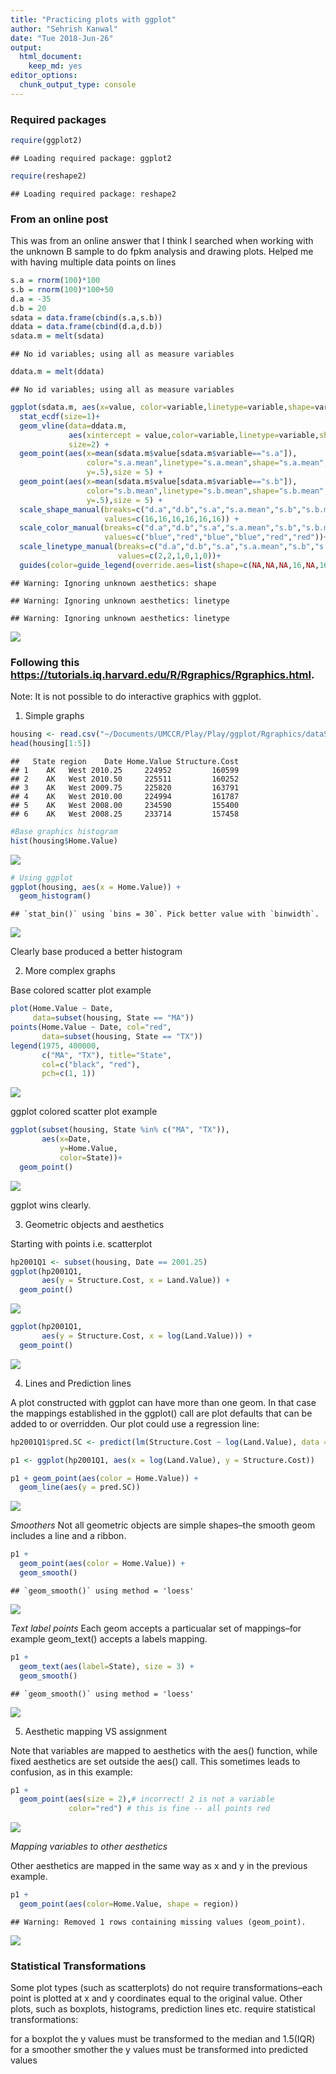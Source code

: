 ```yaml
---
title: "Practicing plots with ggplot"
author: "Sehrish Kanwal"
date: "Tue 2018-Jun-26"
output: 
  html_document: 
    keep_md: yes
editor_options: 
  chunk_output_type: console
---
```




### Required packages


```r
require(ggplot2)
```

```
## Loading required package: ggplot2
```

```r
require(reshape2)
```

```
## Loading required package: reshape2
```


### From an online post

This was from an online answer that I think I searched when working with the unknown B sample to do fpkm analysis and drawing plots. Helped me with having multiple data points on lines


```r
s.a = rnorm(100)*100
s.b = rnorm(100)*100+50
d.a = -35
d.b = 20
sdata = data.frame(cbind(s.a,s.b))
ddata = data.frame(cbind(d.a,d.b))
sdata.m = melt(sdata)
```

```
## No id variables; using all as measure variables
```

```r
ddata.m = melt(ddata)
```

```
## No id variables; using all as measure variables
```

```r
ggplot(sdata.m, aes(x=value, color=variable,linetype=variable,shape=variable))+
  stat_ecdf(size=1)+
  geom_vline(data=ddata.m,
             aes(xintercept = value,color=variable,linetype=variable,shape=variable),
             size=2) +
  geom_point(aes(x=mean(sdata.m$value[sdata.m$variable=="s.a"]),
                 color="s.a.mean",linetype="s.a.mean",shape="s.a.mean",
                 y=.5),size = 5) +
  geom_point(aes(x=mean(sdata.m$value[sdata.m$variable=="s.b"]),
                 color="s.b.mean",linetype="s.b.mean",shape="s.b.mean",
                 y=.5),size = 5) +
  scale_shape_manual(breaks=c("d.a","d.b","s.a","s.a.mean","s.b","s.b.mean"),
                     values=c(16,16,16,16,16,16)) +
  scale_color_manual(breaks=c("d.a","d.b","s.a","s.a.mean","s.b","s.b.mean"),
                     values=c("blue","red","blue","blue","red","red"))+
  scale_linetype_manual(breaks=c("d.a","d.b","s.a","s.a.mean","s.b","s.b.mean"),
                        values=c(2,2,1,0,1,0))+
  guides(color=guide_legend(override.aes=list(shape=c(NA,NA,NA,16,NA,16))))
```

```
## Warning: Ignoring unknown aesthetics: shape
```

```
## Warning: Ignoring unknown aesthetics: linetype

## Warning: Ignoring unknown aesthetics: linetype
```

![](ggplot_files/figure-html/unnamed-chunk-2-1.png)<!-- -->

### Following this https://tutorials.iq.harvard.edu/R/Rgraphics/Rgraphics.html. 

Note: It is not possible to do interactive graphics with ggplot.

1. Simple graphs


```r
housing <- read.csv("~/Documents/UMCCR/Play/Play/ggplot/Rgraphics/dataSets/landdata-states.csv")
head(housing[1:5])
```

```
##   State region    Date Home.Value Structure.Cost
## 1    AK   West 2010.25     224952         160599
## 2    AK   West 2010.50     225511         160252
## 3    AK   West 2009.75     225820         163791
## 4    AK   West 2010.00     224994         161787
## 5    AK   West 2008.00     234590         155400
## 6    AK   West 2008.25     233714         157458
```

```r
#Base graphics histogram
hist(housing$Home.Value)
```

![](ggplot_files/figure-html/unnamed-chunk-3-1.png)<!-- -->

```r
# Using ggplot
ggplot(housing, aes(x = Home.Value)) +
  geom_histogram()
```

```
## `stat_bin()` using `bins = 30`. Pick better value with `binwidth`.
```

![](ggplot_files/figure-html/unnamed-chunk-3-2.png)<!-- -->

Clearly base produced a better histogram

2. More complex graphs

Base colored scatter plot example


```r
plot(Home.Value ~ Date,
     data=subset(housing, State == "MA"))
points(Home.Value ~ Date, col="red",
       data=subset(housing, State == "TX"))
legend(1975, 400000,
       c("MA", "TX"), title="State",
       col=c("black", "red"),
       pch=c(1, 1))
```

![](ggplot_files/figure-html/unnamed-chunk-4-1.png)<!-- -->

ggplot colored scatter plot example


```r
ggplot(subset(housing, State %in% c("MA", "TX")),
       aes(x=Date,
           y=Home.Value,
           color=State))+
  geom_point()
```

![](ggplot_files/figure-html/unnamed-chunk-5-1.png)<!-- -->

ggplot wins clearly.

3. Geometric objects and aesthetics

Starting with points i.e. scatterplot


```r
hp2001Q1 <- subset(housing, Date == 2001.25) 
ggplot(hp2001Q1,
       aes(y = Structure.Cost, x = Land.Value)) +
  geom_point()
```

![](ggplot_files/figure-html/unnamed-chunk-6-1.png)<!-- -->


```r
ggplot(hp2001Q1,
       aes(y = Structure.Cost, x = log(Land.Value))) +
  geom_point()
```

![](ggplot_files/figure-html/unnamed-chunk-7-1.png)<!-- -->

4. Lines and Prediction lines

A plot constructed with ggplot can have more than one geom. In that case the mappings established in the ggplot() call are plot defaults that can be added to or overridden. Our plot could use a regression line:



```r
hp2001Q1$pred.SC <- predict(lm(Structure.Cost ~ log(Land.Value), data = hp2001Q1))

p1 <- ggplot(hp2001Q1, aes(x = log(Land.Value), y = Structure.Cost))

p1 + geom_point(aes(color = Home.Value)) +
  geom_line(aes(y = pred.SC))
```

![](ggplot_files/figure-html/unnamed-chunk-8-1.png)<!-- -->

*Smoothers*
Not all geometric objects are simple shapes–the smooth geom includes a line and a ribbon.


```r
p1 +
  geom_point(aes(color = Home.Value)) +
  geom_smooth()
```

```
## `geom_smooth()` using method = 'loess'
```

![](ggplot_files/figure-html/unnamed-chunk-9-1.png)<!-- -->

*Text label points*
Each geom accepts a particualar set of mappings–for example geom_text() accepts a labels mapping.


```r
p1 + 
  geom_text(aes(label=State), size = 3) +
  geom_smooth()
```

```
## `geom_smooth()` using method = 'loess'
```

![](ggplot_files/figure-html/unnamed-chunk-10-1.png)<!-- -->

5. Aesthetic mapping VS assignment

Note that variables are mapped to aesthetics with the aes() function, while fixed aesthetics are set outside the aes() call. This sometimes leads to confusion, as in this example:


```r
p1 +
  geom_point(aes(size = 2),# incorrect! 2 is not a variable
             color="red") # this is fine -- all points red
```

![](ggplot_files/figure-html/unnamed-chunk-11-1.png)<!-- -->

*Mapping variables to other aesthetics*

Other aesthetics are mapped in the same way as x and y in the previous example.


```r
p1 +
  geom_point(aes(color=Home.Value, shape = region))
```

```
## Warning: Removed 1 rows containing missing values (geom_point).
```

![](ggplot_files/figure-html/unnamed-chunk-12-1.png)<!-- -->

### Statistical Transformations

Some plot types (such as scatterplots) do not require transformations–each point is plotted at x and y coordinates equal to the original value. Other plots, such as boxplots, histograms, prediction lines etc. require statistical transformations:

for a boxplot the y values must be transformed to the median and 1.5(IQR)
for a smoother smother the y values must be transformed into predicted values




